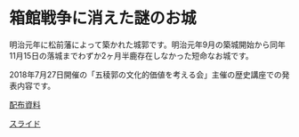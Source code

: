 # 箱館戦争に消えた謎のお城

明治元年に松前藩によって築かれた城郭です。明治元年9月の築城開始から同年11月15日の落城までわずか2ヶ月半鹿存在しなかった短命なお城です。

2018年7月27日開催の「五稜郭の文化的価値を考える会」主催の歴史講座での発表内容です。

[配布資料](https://github.com/IshiiJunpei/CastleTate/blob/master/180727%E7%AE%B1%E9%A4%A8%E6%88%A6%E4%BA%89%E3%81%AB%E6%B6%88%E3%81%88%E3%81%9F%E8%AC%8E%E3%81%AE%E9%A4%A8%E5%9F%8E.pdf)

[スライド](https://ishiijunpei.github.io/CastleTate/)
